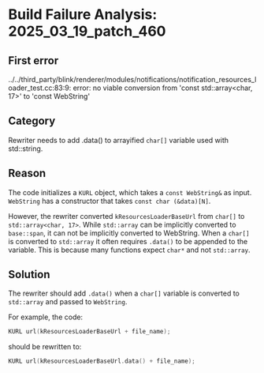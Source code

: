 # Build Failure Analysis: 2025_03_19_patch_460

## First error

../../third_party/blink/renderer/modules/notifications/notification_resources_loader_test.cc:83:9: error: no viable conversion from 'const std::array<char, 17>' to 'const WebString'

## Category
Rewriter needs to add .data() to arrayified `char[]` variable used with std::string.

## Reason
The code initializes a `KURL` object, which takes a `const WebString&` as input. `WebString` has a constructor that takes `const char (&data)[N]`.

However, the rewriter converted `kResourcesLoaderBaseUrl` from `char[]` to `std::array<char, 17>`. While `std::array` can be implicitly converted to `base::span`, it can not be implicitly converted to WebString. When a `char[]` is converted to `std::array` it often requires `.data()` to be appended to the variable. This is because many functions expect `char*` and not `std::array`.

## Solution
The rewriter should add `.data()` when a `char[]` variable is converted to `std::array` and passed to `WebString`.

For example, the code:

```c++
KURL url(kResourcesLoaderBaseUrl + file_name);
```

should be rewritten to:

```c++
KURL url(kResourcesLoaderBaseUrl.data() + file_name);